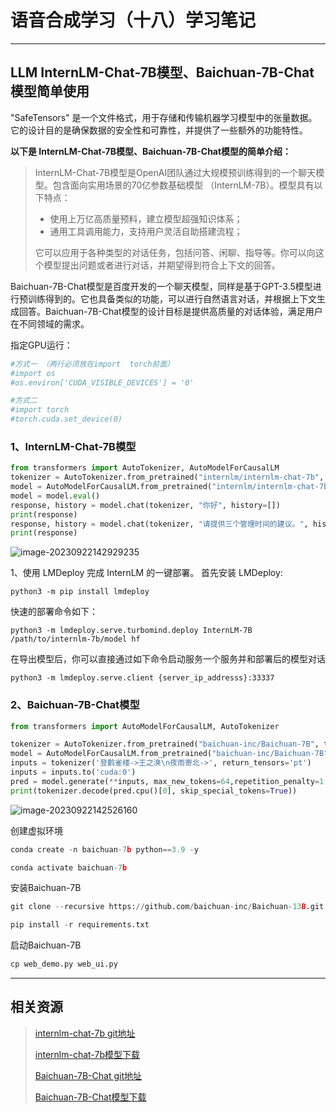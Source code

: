 # 语音合成学习（十八）学习笔记

---

## LLM InternLM-Chat-7B模型、Baichuan-7B-Chat模型简单使用

"SafeTensors" 是一个文件格式，用于存储和传输机器学习模型中的张量数据。它的设计目的是确保数据的安全性和可靠性，并提供了一些额外的功能特性。

**以下是 InternLM-Chat-7B模型、Baichuan-7B-Chat模型的简单介绍：**

> InternLM-Chat-7B模型是OpenAI团队通过大规模预训练得到的一个聊天模型。包含面向实用场景的70亿参数基础模型 （InternLM-7B）。模型具有以下特点：
>
> - 使用上万亿高质量预料，建立模型超强知识体系；
> - 通用工具调用能力，支持用户灵活自助搭建流程；
>
> 它可以应用于各种类型的对话任务，包括问答、闲聊、指导等。你可以向这个模型提出问题或者进行对话，并期望得到符合上下文的回答。
>
> 

Baichuan-7B-Chat模型是百度开发的一个聊天模型，同样是基于GPT-3.5模型进行预训练得到的。它也具备类似的功能，可以进行自然语言对话，并根据上下文生成回答。Baichuan-7B-Chat模型的设计目标是提供高质量的对话体验，满足用户在不同领域的需求。

指定GPU运行：

```python
#方式一 （两行必须放在import  torch前面）
#import os
#os.environ['CUDA_VISIBLE_DEVICES'] = '0'

#方式二
#import torch
#torch.cuda.set_device(0)
```

### 1、InternLM-Chat-7B模型

```python
from transformers import AutoTokenizer, AutoModelForCausalLM
tokenizer = AutoTokenizer.from_pretrained("internlm/internlm-chat-7b", trust_remote_code=True)
model = AutoModelForCausalLM.from_pretrained("internlm/internlm-chat-7b", trust_remote_code=True).cuda()
model = model.eval()
response, history = model.chat(tokenizer, "你好", history=[])
print(response)
response, history = model.chat(tokenizer, "请提供三个管理时间的建议。", history=history)
print(response)
```

![image-20230922142929235](/Users/wangwenlin/Desktop/img/internlm.png)

1、使用 LMDeploy 完成 InternLM 的一键部署。
首先安装 LMDeploy:

```
python3 -m pip install lmdeploy
```

快速的部署命令如下：

```
python3 -m lmdeploy.serve.turbomind.deploy InternLM-7B /path/to/internlm-7b/model hf
```

在导出模型后，你可以直接通过如下命令启动服务一个服务并和部署后的模型对话

```
python3 -m lmdeploy.serve.client {server_ip_addresss}:33337
```



### 2、Baichuan-7B-Chat模型

```python
from transformers import AutoModelForCausalLM, AutoTokenizer

tokenizer = AutoTokenizer.from_pretrained("baichuan-inc/Baichuan-7B", trust_remote_code=True)
model = AutoModelForCausalLM.from_pretrained("baichuan-inc/Baichuan-7B", device_map="auto", trust_remote_code=True)
inputs = tokenizer('登鹳雀楼->王之涣\n夜雨寄北->', return_tensors='pt')
inputs = inputs.to('cuda:0')
pred = model.generate(**inputs, max_new_tokens=64,repetition_penalty=1.1)
print(tokenizer.decode(pred.cpu()[0], skip_special_tokens=True))

```

![image-20230922142526160](/Users/wangwenlin/Desktop/img/baichuan.png)



创建虚拟环境

```python
conda create -n baichuan-7b python==3.9 -y 

conda activate baichuan-7b
```

安装Baichuan-7B

```py
git clone --recursive https://github.com/baichuan-inc/Baichuan-13B.git; cd Baichuan-13B 

pip install -r requirements.txt
```

启动Baichuan-7B

```python
cp web_demo.py web_ui.py
```














---

## 相关资源

> [internlm-chat-7b git地址](https://github.com/InternLM/lmdeploy.git) 
>
> [internlm-chat-7b模型下载](https://huggingface.co/internlm/internlm-7b/tree/main)
>
> [Baichuan-7B-Chat git地址](https://github.com/baichuan-inc/Baichuan-7B.git)
>
> [Baichuan-7B-Chat模型下载](https://huggingface.co/baichuan-inc/Baichuan-7B-Chat)

